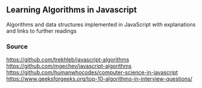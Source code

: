 
## Learning Algorithms in Javascript

Algorithms and data structures implemented in JavaScript with explanations and links to further readings

### Source
https://github.com/trekhleb/javascript-algorithms
https://github.com/mgechev/javascript-algorithms
https://github.com/humanwhocodes/computer-science-in-javascript
https://www.geeksforgeeks.org/top-10-algorithms-in-interview-questions/